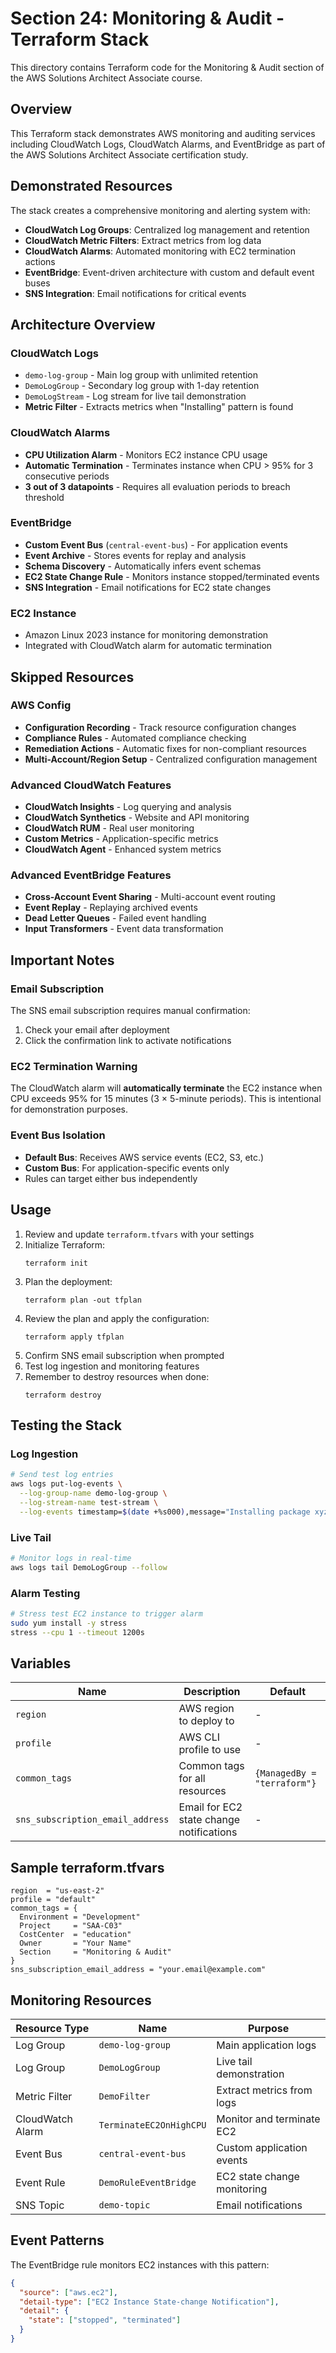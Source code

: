 # Section 24: Monitoring & Audit - Terraform Stack

This directory contains Terraform code for the Monitoring & Audit section of the AWS Solutions Architect Associate course.

## Overview

This Terraform stack demonstrates AWS monitoring and auditing services including CloudWatch Logs, CloudWatch Alarms, and EventBridge as part of the AWS Solutions Architect Associate certification study.

## Demonstrated Resources

The stack creates a comprehensive monitoring and alerting system with:

- **CloudWatch Log Groups**: Centralized log management and retention
- **CloudWatch Metric Filters**: Extract metrics from log data
- **CloudWatch Alarms**: Automated monitoring with EC2 termination actions
- **EventBridge**: Event-driven architecture with custom and default event buses
- **SNS Integration**: Email notifications for critical events

## Architecture Overview

### CloudWatch Logs
- `demo-log-group` - Main log group with unlimited retention
- `DemoLogGroup` - Secondary log group with 1-day retention
- `DemoLogStream` - Log stream for live tail demonstration
- **Metric Filter** - Extracts metrics when "Installing" pattern is found

### CloudWatch Alarms
- **CPU Utilization Alarm** - Monitors EC2 instance CPU usage
- **Automatic Termination** - Terminates instance when CPU > 95% for 3 consecutive periods
- **3 out of 3 datapoints** - Requires all evaluation periods to breach threshold

### EventBridge
- **Custom Event Bus** (`central-event-bus`) - For application events
- **Event Archive** - Stores events for replay and analysis
- **Schema Discovery** - Automatically infers event schemas
- **EC2 State Change Rule** - Monitors instance stopped/terminated events
- **SNS Integration** - Email notifications for EC2 state changes

### EC2 Instance
- Amazon Linux 2023 instance for monitoring demonstration
- Integrated with CloudWatch alarm for automatic termination

## Skipped Resources

### AWS Config
- **Configuration Recording** - Track resource configuration changes
- **Compliance Rules** - Automated compliance checking
- **Remediation Actions** - Automatic fixes for non-compliant resources
- **Multi-Account/Region Setup** - Centralized configuration management

### Advanced CloudWatch Features
- **CloudWatch Insights** - Log querying and analysis
- **CloudWatch Synthetics** - Website and API monitoring
- **CloudWatch RUM** - Real user monitoring
- **Custom Metrics** - Application-specific metrics
- **CloudWatch Agent** - Enhanced system metrics

### Advanced EventBridge Features
- **Cross-Account Event Sharing** - Multi-account event routing
- **Event Replay** - Replaying archived events
- **Dead Letter Queues** - Failed event handling
- **Input Transformers** - Event data transformation

## Important Notes

### Email Subscription
The SNS email subscription requires manual confirmation:
1. Check your email after deployment
2. Click the confirmation link to activate notifications

### EC2 Termination Warning
The CloudWatch alarm will **automatically terminate** the EC2 instance when CPU exceeds 95% for 15 minutes (3 × 5-minute periods). This is intentional for demonstration purposes.

### Event Bus Isolation
- **Default Bus**: Receives AWS service events (EC2, S3, etc.)
- **Custom Bus**: For application-specific events only
- Rules can target either bus independently

## Usage

1. Review and update `terraform.tfvars` with your settings
2. Initialize Terraform:
   ```
   terraform init
   ```
3. Plan the deployment:
   ```
   terraform plan -out tfplan
   ```
4. Review the plan and apply the configuration:
   ```
   terraform apply tfplan
   ```
5. Confirm SNS email subscription when prompted
6. Test log ingestion and monitoring features
7. Remember to destroy resources when done:
   ```
   terraform destroy
   ```

## Testing the Stack

### Log Ingestion
```bash
# Send test log entries
aws logs put-log-events \
  --log-group-name demo-log-group \
  --log-stream-name test-stream \
  --log-events timestamp=$(date +%s000),message="Installing package xyz"
```

### Live Tail
```bash
# Monitor logs in real-time
aws logs tail DemoLogGroup --follow
```

### Alarm Testing
```bash
# Stress test EC2 instance to trigger alarm
sudo yum install -y stress
stress --cpu 1 --timeout 1200s
```

## Variables

| Name                             | Description                              | Default                     |
|----------------------------------|------------------------------------------|-----------------------------|
| `region`                         | AWS region to deploy to                  | -                           |
| `profile`                        | AWS CLI profile to use                   | -                           |
| `common_tags`                    | Common tags for all resources            | `{ManagedBy = "terraform"}` |
| `sns_subscription_email_address` | Email for EC2 state change notifications | -                           |

## Sample terraform.tfvars

```hcl
region  = "us-east-2"
profile = "default"
common_tags = {
  Environment = "Development"
  Project     = "SAA-C03"
  CostCenter  = "education"
  Owner       = "Your Name"
  Section     = "Monitoring & Audit"
}
sns_subscription_email_address = "your.email@example.com"
```

## Monitoring Resources

| Resource Type    | Name                    | Purpose                     |
|------------------|-------------------------|-----------------------------|
| Log Group        | `demo-log-group`        | Main application logs       |
| Log Group        | `DemoLogGroup`          | Live tail demonstration     |
| Metric Filter    | `DemoFilter`            | Extract metrics from logs   |
| CloudWatch Alarm | `TerminateEC2OnHighCPU` | Monitor and terminate EC2   |
| Event Bus        | `central-event-bus`     | Custom application events   |
| Event Rule       | `DemoRuleEventBridge`   | EC2 state change monitoring |
| SNS Topic        | `demo-topic`            | Email notifications         |

## Event Patterns

The EventBridge rule monitors EC2 instances with this pattern:
```json
{
  "source": ["aws.ec2"],
  "detail-type": ["EC2 Instance State-change Notification"],
  "detail": {
    "state": ["stopped", "terminated"]
  }
}
```